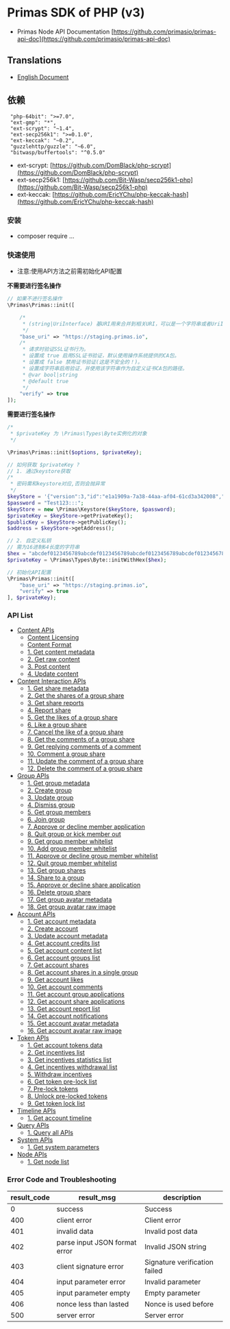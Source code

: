 # Primas SDK of PHP (v3)

* Primas Node API Documentation [https://github.com/primasio/primas-api-doc](https://github.com/primasio/primas-api-doc)

## Translations

- [English Document](README-en.md)

## 依赖

```
 "php-64bit": ">=7.0",
 "ext-gmp": "*",
 "ext-scrypt": "~1.4",
 "ext-secp256k1": ">=0.1.0",
 "ext-keccak": "~0.2",
 "guzzlehttp/guzzle": "~6.0",
 "bitwasp/buffertools": "^0.5.0"
```

* ext-scrypt: [https://github.com/DomBlack/php-scrypt](https://github.com/DomBlack/php-scrypt)
* ext-secp256k1: [https://github.com/Bit-Wasp/secp256k1-php](https://github.com/Bit-Wasp/secp256k1-php)
* ext-keccak: [https://github.com/EricYChu/php-keccak-hash](https://github.com/EricYChu/php-keccak-hash)

### 安装

* composer require ...

### 快速使用
* 注意:使用API方法之前需初始化API配置

**不需要进行签名操作**
```php
// 如果不进行签名操作
\Primas\Primas::init([

    /*
     * (string|UriInterface) 基URI用来合并到相关URI，可以是一个字符串或者UriInterface的实例，当提供了相关uri，将合并到基URI
     */
    "base_uri" => "https://staging.primas.io",
    /*
     * 请求时验证SSL证书行为。
     * 设置成 true 启用SSL证书验证，默认使用操作系统提供的CA包。
     * 设置成 false 禁用证书验证(这是不安全的！)。
     * 设置成字符串启用验证，并使用该字符串作为自定义证书CA包的路径。
     * @var bool|string
     * @default true
     */
    "verify" => true
]);
```
**需要进行签名操作**
```php
/*
 * $privateKey 为 \Primas\Types\Byte实例化的对象
 */

\Primas\Primas::init($options, $privateKey);

// 如何获取 $privateKey ?
// 1. 通过keystore获取
/*
 * 密码需和keystore对应,否则会抛异常
 */
$keyStore = '{"version":3,"id":"e1a1909a-7a38-44aa-af04-61cd3a342008","address":"d75407ad8cabeeebfed78c4f3794208b3339fbf4","Crypto":{"ciphertext":"bcf8d3037432f731d3dbb0fde1b32be47faa202936c303ece7f53890a79f49d2","cipherparams":{"iv":"e28edaeff90032f24481c6117e593e01"},"cipher":"aes-128-ctr","kdf":"scrypt","kdfparams":{"dklen":32,"salt":"7d7c824367d7f6607128c721d6e1729abf706a3165384bbfc2aae80510ec0ce2","n":1024,"r":8,"p":1},"mac":"52f98caaa4959448ec612e4314146b6a2d5022d5394b77e31f5a79780079c22f"}}';
$password = "Test123:::";
$keyStore = new \Primas\Keystore($keyStore, $password);
$privateKey = $keyStore->getPrivateKey();
$publicKey = $keyStore->getPublicKey();
$address = $keyStore->getAddress();

// 2. 自定义私钥
// 需为16进制64长度的字符串
$hex = "abcdef0123456789abcdef0123456789abcdef0123456789abcdef0123456789";
$privateKey = \Primas\Types\Byte::initWithHex($hex);

// 初始化API配置
\Primas\Primas::init([
    "base_uri" => "https://staging.primas.io",
    "verify" => true
], $privateKey);
```

### API List

- [Content APIs](./content.md#content-apis)
  * [Content Licensing](./content.md#content-licensing)
  * [Content Format](./content.md#content-format)
  * [1. Get content metadata](./content.md#1-get-content-metadata)
  * [2. Get raw content](./content.md#2-get-raw-content)
  * [3. Post content](./content.md#3-post-content)
  * [4. Update content](./content.md#4-update-content)
- [Content Interaction APIs](./content-interaction.md#content-interaction-apis)
  * [1. Get share metadata](./content-interaction.md#1-get-share-metadata)
  * [2. Get the shares of a group share](./content-interaction.md#2-get-the-shares-of-a-group-share)
  * [3. Get share reports](./content-interaction.md#3-get-share-reports)
  * [4. Report share](./content-interaction.md#4-report-share)
  * [5. Get the likes of a group share](./content-interaction.md#5-get-the-likes-of-a-group-share)
  * [6. Like a group share](./content-interaction.md#6-like-a-group-share)
  * [7. Cancel the like of a group share](./content-interaction.md#7-cancel-the-like-of-a-group-share)
  * [8. Get the comments of a group share](./content-interaction.md#8-get-the-comments-of-a-group-share)
  * [9. Get replying comments of a comment](./content-interaction.md#9-get-replying-comments-of-a-comment)
  * [10. Comment a group share](./content-interaction.md#10-comment-a-group-share)
  * [11. Update the comment of a group share](./content-interaction.md#11-update-the-comment-of-a-group-share)
  * [12. Delete the comment of a group share](./content-interaction.md#12-delete-the-comment-of-a-group-share)
- [Group APIs](./group.md#group-apis)
  * [1. Get group metadata](./group.md#1-get-group-metadata)
  * [2. Create group](./group.md#2-create-group)
  * [3. Update group](./group.md#3-update-group)
  * [4. Dismiss group](./group.md#4-dismiss-group)
  * [5. Get group members](./group.md#5-get-group-members)
  * [6. Join group](./group.md#6-join-group)
  * [7. Approve or decline member application](./group.md#7-approve-or-decline-member-application)
  * [8. Quit group or kick member out](./group.md#8-quit-group-or-kick-member-out)
  * [9. Get group member whitelist](./group.md#9-get-group-member-whitelist)
  * [10. Add group member whitelist](./group.md#10-add-group-member-whitelist)
  * [11. Approve or decline group member whitelist](./group.md#11-approve-or-decline-group-member-whitelist)
  * [12. Quit group member whitelist](./group.md#12-quit-group-member-whitelist)
  * [13. Get group shares](./group.md#13-get-group-shares)
  * [14. Share to a group](./group.md#14-share-to-a-group)
  * [15. Approve or decline share application](./group.md#15-approve-or-decline-share-application)
  * [16. Delete group share](./group.md#16-delete-group-share)
  * [17. Get group avatar metadata](./group.md#17-get-group-avatar-metadata)
  * [18. Get group avatar raw image](./group.md#18-get-group-avatar-raw-image)
- [Account APIs](./account.md#account-apis)
  * [1. Get account metadata](./account.md#1-get-account-metadata)
  * [2. Create account](./account.md#2-create-account)
  * [3. Update account metadata](./account.md#3-update-account-metadata)
  * [4. Get account credits list](./account.md#4-get-account-credits-list)
  * [5. Get account content list](./account.md#5-get-account-content-list)
  * [6. Get account groups list](./account.md#6-get-account-groups-list)
  * [7. Get account shares](./account.md#7-get-account-shares)
  * [8. Get account shares in a single group](./account.md#8-get-account-shares-in-a-single-group)
  * [9. Get account likes](./account.md#9-get-account-likes)
  * [10. Get account comments](./account.md#10-get-account-comments)
  * [11. Get account group applications](./account.md#11-get-account-group-applications)
  * [12. Get account share applications](./account.md#12-get-account-share-applications)
  * [13. Get account report list](./account.md#13-get-account-report-list)
  * [14. Get account notifications](./account.md#14-get-account-notifications)
  * [15. Get account avatar metadata](./account.md#15-get-account-avatar-metadata)
  * [16. Get account avatar raw image](./account.md#16-get-account-avatar-raw-image)
- [Token APIs](./token.md#token-apis)
  * [1. Get account tokens data](./token.md#1-get-account-tokens-data)
  * [2. Get incentives list](./token.md#2-get-incentives-list)
  * [3. Get incentives statistics list](./token.md#3-get-incentives-statistics-list)
  * [4. Get incentives withdrawal list](./token.md#4-get-incentives-withdrawal-list)
  * [5. Withdraw incentives](./token.md#5-withdraw-incentives)
  * [6. Get token pre-lock list](./token.md#6-get-token-pre-lock-list)
  * [7. Pre-lock tokens](./token.md#7-pre-lock-tokens)
  * [8. Unlock pre-locked tokens](./token.md#8-unlock-pre-locked-tokens)
  * [9. Get token lock list](./token.md#9-get-token-lock-list)
- [Timeline APIs](./timeline.md#timeline-apis)
  * [1. Get account timeline](./timeline.md#1-get-account-timeline)
- [Query APIs](./query.md#query-apis)
  * [1. Query all APIs](./query.md#1-query-all-apis)
- [System APIs](./system.md#system-apis)
  * [1. Get system parameters](./system.md#1-get-system-parameters)
- [Node APIs](./node.md#node-apis)
  * [1. Get node list](./node.md#1-get-node-list)

### Error Code and Troubleshooting

| result_code	| result_msg | description |
| ------------ | ------------- | ------------- |
| 0	| success | Success|
| 400 | client error | Client error|
| 401	| invalid data | Invalid post data |
| 402 | parse input JSON format error | Invalid JSON string |
| 403 | client signature error | Signature verification failed |
| 404	| input parameter error | Invalid parameter |
| 405	| input parameter empty | Empty parameter |
| 406	| nonce less than lasted | Nonce is used before |
| 500	| server error | Server error |